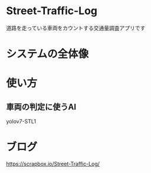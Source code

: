 # Street-Traffic-Log
道路を走っている車両をカウントする交通量調査アプリです

# システムの全体像

# 使い方
## 車両の判定に使うAI
yolov7-STL1


# ブログ
https://scrapbox.io/Street-Traffic-Log/
